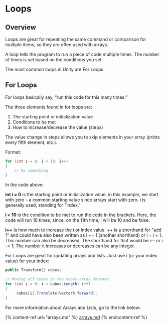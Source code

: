 # Loops

## Overview

Loops are great for repeating the same command or comparison for multiple items, so they are often used with arrays.

A loop tells the program to run a piece of code multiple times. The number of times is set based on the conditions you set.

The most common loops in Unity are For Loops.

## For Loops

For loops basically say, “run this code for this many times.”

The three elements found in for loops are:

1. The starting point or initialization value
2. Conditions to be met
3. How to increase/decrease the value (steps)

The value change in steps allows you to skip elements in your array (prints every fifth element, etc.).

Format:

```csharp
for (int i = 0; i < 10; i++)
{
    // Do something
}
```

In the code above:

**int i = 0** is the starting point or initialization value. in this example, we start with zero - a common starting value since arrays start with zero. i is generally used, standing for "index."

**i < 10** is the condition to be met to run the code in the brackets. Here, the code will run 10 times, since, on the 11th time, i will be 10 and be false.

**i++** is how much to increase the i or index value. ++ is a shorthand for "add 1" and could have also been written as i += 1 (another shorthand) or i = i + 1. This number can also be decreased. The shorthand for that would be i-- or i -= 1; The number it increases or decreases can be any integer.

For Loops are great for updating arrays and lists. Just use i (or your index value) for your index:

```csharp
public Transform[] cubes;

// Moving all cubes in the cubes array forward
for (int i = 0; i < cubes.Length; i++)
{
     cubes[i].Translate(Vector3.forward);
}
```

For more information about Arrays and Lists, go to the link below:

{% content-ref url="arrays.md" %}
[arrays.md](arrays.md)
{% endcontent-ref %}
